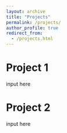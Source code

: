 ```yaml
---
layout: archive
title: "Projects"
permalink: /projects/
author_profile: true
redirect_from: 
  - /projects.html
---
```


Project 1
======
input here


Project 2
======
input here



